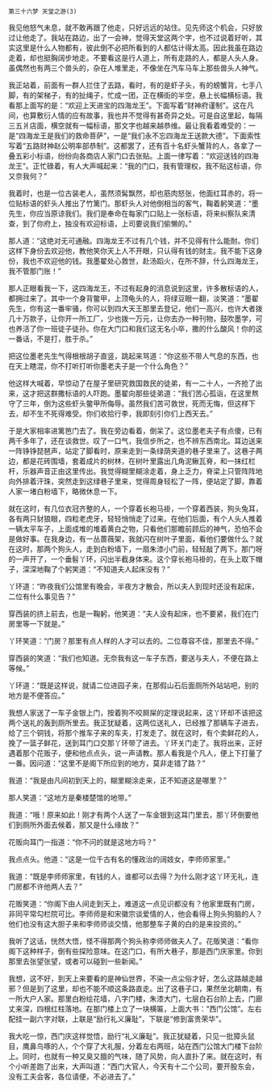     第三十六梦 天堂之游(3) 

   我见他怒气未息，就不敢再跟了他走，只好远远的站住。见先师这个机会，只好放过让他走了。我站在路边，出了一会神，觉得天堂这两个字，也不过说着好听，其实这里是什么人物都有，彼此倒不必把所看到的人都估计得太高。因此我虽在路边走着，却也挺胸阔步地走。不要看这是行人道上，所有走路的人，都是人头人身。虽偶然也有两三个兽头的，杂在人堆里走，不像坐在汽车马车上那些兽头人神气。

   我正站着，前面有一群人拦住了去路，看时，有的是虾子头，有的螃蟹背，七手八脚，有的架梯子，有的扯绳子，忙成一团，正在横街的半空，悬上长幅横标语。我看那上面写的是：“欢迎上天进宝的四海龙王”。下面写着“财神府谨制”。这在凡间，也算敷衍人情的应有故事，我也并不觉得有甚奇异之处。可是自这里起，每隔三五爿店面，横空就有一幅标语，那文字也越来越恭维。最让我看着难受的：一是“四海龙王是我们的救命菩萨”，一是“我们永不忘四海龙王送款大德”。下面索性写着“五路财神赵公明率部恭制”。这都罢了，还有百十名虾头蟹背的人，各拿了一叠五彩小标语，纷纷向各商店人家门口去张贴。上面一律写着：“欢迎送钱的四海龙王”。正忙碌着，有人大声喊起来：“我的门口，我有管理权，我不贴这标语，你又奈我何？”

   我着时，也是一位古装老人，虽然须髯飘然，却也筋肉怒张，他面红耳赤的，将一位贴标语的虾头人推出了竹篱门。那虾头人对他倒相当的客气，鞠着躬笑道：“墨先生，你应当原谅我们。我们是奉命在每家门口贴上一张标语，将来纠察队来清查，到了你府上，独没有欢迎标语，上司要说我们偷懒的。”

   那人道：“这绝对无可通融。四海龙王不过有几个钱，并不见得有什么能耐。你们这样下身份去欢迎他，教他笑你天上人不开眼，只认得有钱的财主。我不能下这身份，我也不欢迎他的钱。我墨翟处心救世，赴汤蹈火，在所不辞，什么四海龙王，我不管那门账！”

   那人正眼看我一下，这四海龙王，不过有起身的消息说到这里，许多散标语的人，都拥过来了。其中一个身背鳖甲，上顶龟头的人，将绿豆眼一翻，淡笑道：“墨翟先生，你有这一番牢骚，你可以到四大天王那里去登记，他们一高兴，也许大者拨几十万款子，让你开一所工厂，少也拨一万元，让你去办一种刊物，鼓吹墨学，可也养活了你一班徒子徒孙。你在大门口和我们这无名小卒，撒的什么酸风！你的这一番话，不是打，胜于杀。”

   把这位墨老先生气得根根胡子直竖，跳起来骂道：“你这些不带人气息的东西，也在天上瞎混，你不打听打听你墨老夫子是一个什么角色？”

   他这样大喊着，早惊动了在屋子里研究救国救民的徒弟，有一二十人，一齐抢了出来，这才把这群撒标语的人吓跑。墨翟向那些徒弟道：“我们苦心孤诣，在这里熬守了三年，倒为这些虾头鳖甲所侮辱。虽然我们苦可救世，死而无悔，但这样下去，却不生不死得难受。你们收拾行李，我即刻引你们上西天去。”

   于是大家相率进篱笆门去了。我在旁边看着，倒呆了。这位墨老夫子有点傻，已有两千多年了，还在谈救世。叹了一口气，我信步所之，也不辨东西南北。耳边送来一阵铮铮琵琶声，站定了脚看时，原来走到一条绿荫夹道的巷子里来了。这巷子两边，都是花砖围墙，套着成片的树林，在树叶里露出几角泥鳅瓦脊，和一抹红栏杆，乐器声音正由这里传出。我觉得糊里糊涂走着，身上乏力，脊梁上只管阵阵地向外排着汗珠，突然走到这绿巷子里来，觉得周身轻松了一阵，便站定了脚，靠着人家一堵白粉墙下，略微休息一下。

   就在这时，有几位衣冠齐整的人，一个穿着长袍马褂，一个穿着西装，狗头兔耳，各有两只豺狼眼，四粒老虎牙，轻轻悄悄走了过来。在他们后面，有个人头人推着一辆太平车子，上面成堆的堆着黄白之物，只看他们那瞻前顾后的神气，恐怕不会是做好事。在我身边，有一丛蔷薇架，我就闪在树叶子里面，看他们要做什么？就在这时，那两个狗头人，走到白粉墙下，一扇朱漆小门前，轻轻敲了两下。那门呀的一声开了，一个垂髫丫环，闪出半截身体来。这个穿长袍马褂的，在头上取下帽子，深深地鞠了个躬笑道：“不知道夫人起床没有？”

   丫环道：“昨夜我们公馆里有晚会，半夜方才散会，所以夫人到现时还没有起床，二位有什么事见告？”

   穿西装的挤上前去，也是一鞠躬，他笑道：“夫人没有起床，也不要紧，我们在门房里等一下就是。”

   丫环笑道：“门房？那里有点人样的人才可以去的。二位尊容不佳，那里去不得。”

   穿西装的笑道：“我们也知道。无奈我有这一车子东西，要送与夫人，不便在路上等候。”

   丫环道：“既是这样说，就请二位进园子来，在那假山石后面厕所外站站吧，别的地方是不便答应。”

   我想人家送了一车子金银上门，按着狗不咬屙屎的定理说起来，这丫环却不该把这两个送礼的轰到厕所里去。我正犹疑着，这两位送礼人，已经推了那辆车子进去，给了三个铜钱，将那个推车子来的车夫，打发走了。就在这时，有个卖鲜花的人，挽了一篮子鲜花，送到耳门口交那丫环带了进去。丫环关门走了。我将出来，正好遇着那个花贩子，便和他点点头，说一声请教。那人看我是个凡人，便上下打量了一番。因问道：“这里不是阁下所应到的地方，莫非走错了路？”

   我道：“我是由凡间初到天上的，糊里糊涂走来，正不知道这是哪里？”

   那人笑道：“这地方是秦楼楚馆的地带。”

   我道：“哦！原来如此！刚才有两个人送了一车金银到这耳门里去，那丫环倒要他们到厕所外面去候着，那又是什么缘故？”

   花贩向耳门一指道：“你不问的就是这地方吗？”

   我点点头。他道：“这是一位千古有名的懂政治的阔妓女，李师师家里。”

   我道：“既是李师师家里，有钱的人，谁都可以去得？为什么刚才这丫环无礼，连门房都不许他两人去？”

   花贩笑道：“你阁下由人间走到天上，难道这一点见识都没有？他家里既有门房，非同平常勾栏院可比。李师师是和宋徽宗谈爱情的人，他会看得上狗头狗脑的人？他们也没有这大胆子来和李师师谈交情，他那整车子黄的白的是来投资的。”

   我听了这话，恍然大悟，怪不得那两个狗头称李师师做夫人了。花贩笑道：“看你阁下这种样子，倒有些探险意味。在这门口，有所大巷子，那是西门庆家里。你到那里去张望张望，或者可以碰到一些新闻。”

   我想，这不好，到天上来要看的是神仙世界，不染一点尘俗才好，怎么这路越走越邪？但是到了这里，却也不能不顺这条路直走。出了这巷子口，果然坐北朝南，有一所大户人家。那里白粉绘花墙，八字门楼，朱漆大门，七层白石台阶上去，门廊丈来深，四根红柱落地。在那门楼上立了一块横匾，上面大书：“西门公馆”。左右配挂一副六字对联，上联是“励行礼义廉耻”，下联是“修到富贵荣华”。

   我大吃一惊，西门庆这样觉悟，励行“礼义廉耻”。我正犹疑着，只见一批獐头鼠目，鹰鼻鸟啄的人，个个穿了大礼服，分着左右两班，站在西门公馆大门楼下台阶上。同时，也就有一种又臭又膻的气味，随了风势，向人直扑了来。就在这时，有个小听差跑了出来，大声叫道：“西门大官人，今天有十二个公司，要开股东会，没有工夫会客，各位请便，不必进去了。”

